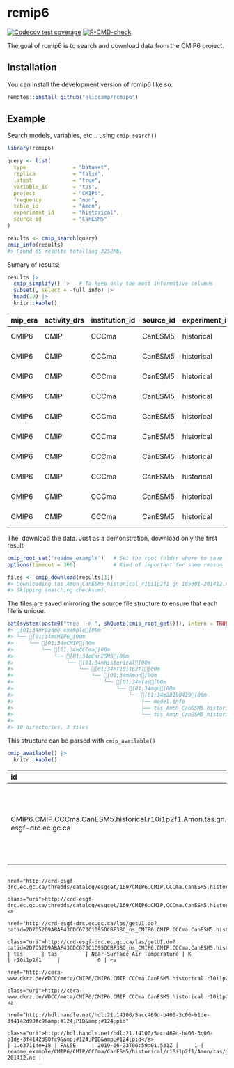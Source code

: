 
<!-- README.md is generated from README.Rmd. Please edit that file -->

# rcmip6

<!-- badges: start -->

[![Codecov test
coverage](https://codecov.io/gh/eliocamp/rcmip6/branch/main/graph/badge.svg)](https://app.codecov.io/gh/eliocamp/rcmip6?branch=main)
[![R-CMD-check](https://github.com/eliocamp/rcmip6/actions/workflows/R-CMD-check.yaml/badge.svg)](https://github.com/eliocamp/rcmip6/actions/workflows/R-CMD-check.yaml)
<!-- badges: end -->

The goal of rcmip6 is to search and download data from the CMIP6
project.

## Installation

You can install the development version of rcmip6 like so:

``` r
remotes::install_github("eliocamp/rcmip6")
```

## Example

Search models, variables, etc… using `cmip_search()`

``` r
library(rcmip6)

query <- list(
  type               = "Dataset",
  replica            = "false",
  latest             = "true",
  variable_id        = "tas",
  project            = "CMIP6",
  frequency          = "mon",                          
  table_id           = "Amon",
  experiment_id      = "historical",
  source_id          = "CanESM5"
)

results <- cmip_search(query)
cmip_info(results)
#> Found 65 results totalling 3252Mb.
```

Sumary of results:

``` r
results |> 
  cmip_simplify() |>   # To keep only the most informative columns
  subset(, select = -full_info) |> 
  head(10) |> 
  knitr::kable()
```

| mip_era | activity_drs | institution_id | source_id | experiment_id | member_id | table_id | variable_id | grid_label | version  | variable_long_name           | datetime_start       | datetime_stop        | nominal_resolution |
|:--------|:-------------|:---------------|:----------|:--------------|:----------|:---------|:------------|:-----------|:---------|:-----------------------------|:---------------------|:---------------------|:-------------------|
| CMIP6   | CMIP         | CCCma          | CanESM5   | historical    | r10i1p2f1 | Amon     | tas         | gn         | 20190429 | Near-Surface Air Temperature | 1850-01-16T12:00:00Z | 2014-12-16T12:00:00Z | 500 km             |
| CMIP6   | CMIP         | CCCma          | CanESM5   | historical    | r7i1p2f1  | Amon     | tas         | gn         | 20190429 | Near-Surface Air Temperature | 1850-01-16T12:00:00Z | 2014-12-16T12:00:00Z | 500 km             |
| CMIP6   | CMIP         | CCCma          | CanESM5   | historical    | r8i1p2f1  | Amon     | tas         | gn         | 20190429 | Near-Surface Air Temperature | 1850-01-16T12:00:00Z | 2014-12-16T12:00:00Z | 500 km             |
| CMIP6   | CMIP         | CCCma          | CanESM5   | historical    | r9i1p2f1  | Amon     | tas         | gn         | 20190429 | Near-Surface Air Temperature | 1850-01-16T12:00:00Z | 2014-12-16T12:00:00Z | 500 km             |
| CMIP6   | CMIP         | CCCma          | CanESM5   | historical    | r23i1p2f1 | Amon     | tas         | gn         | 20190429 | Near-Surface Air Temperature | 1850-01-16T12:00:00Z | 2014-12-16T12:00:00Z | 500 km             |
| CMIP6   | CMIP         | CCCma          | CanESM5   | historical    | r14i1p2f1 | Amon     | tas         | gn         | 20190429 | Near-Surface Air Temperature | 1850-01-16T12:00:00Z | 2014-12-16T12:00:00Z | 500 km             |
| CMIP6   | CMIP         | CCCma          | CanESM5   | historical    | r16i1p2f1 | Amon     | tas         | gn         | 20190429 | Near-Surface Air Temperature | 1850-01-16T12:00:00Z | 2014-12-16T12:00:00Z | 500 km             |
| CMIP6   | CMIP         | CCCma          | CanESM5   | historical    | r17i1p2f1 | Amon     | tas         | gn         | 20190429 | Near-Surface Air Temperature | 1850-01-16T12:00:00Z | 2014-12-16T12:00:00Z | 500 km             |
| CMIP6   | CMIP         | CCCma          | CanESM5   | historical    | r22i1p2f1 | Amon     | tas         | gn         | 20190429 | Near-Surface Air Temperature | 1850-01-16T12:00:00Z | 2014-12-16T12:00:00Z | 500 km             |
| CMIP6   | CMIP         | CCCma          | CanESM5   | historical    | r11i1p2f1 | Amon     | tas         | gn         | 20190429 | Near-Surface Air Temperature | 1850-01-16T12:00:00Z | 2014-12-16T12:00:00Z | 500 km             |

The, download the data. Just as a demonstration, download only the first
result

``` r
cmip_root_set("readme_example")   # Set the root folder where to save files 
options(timeout = 360)            # Kind of important for some reason

files <- cmip_download(results[1])
#> Downloading tas_Amon_CanESM5_historical_r10i1p2f1_gn_185001-201412.nc...
#> Skipping (matching checksum).
```

The files are saved mirroring the source file structure to ensure that
each file is unique.

``` r
cat(system(paste0("tree  -n ", shQuote(cmip_root_get())), intern = TRUE), sep = "\n")
#> [01;34mreadme_example[00m
#> └── [01;34mCMIP6[00m
#>     └── [01;34mCMIP[00m
#>         └── [01;34mCCCma[00m
#>             └── [01;34mCanESM5[00m
#>                 └── [01;34mhistorical[00m
#>                     └── [01;34mr10i1p2f1[00m
#>                         └── [01;34mAmon[00m
#>                             └── [01;34mtas[00m
#>                                 └── [01;34mgn[00m
#>                                     └── [01;34m20190429[00m
#>                                         ├── model.info
#>                                         ├── tas_Amon_CanESM5_historical_r10i1p2f1_gn_185001-201412.log
#>                                         └── tas_Amon_CanESM5_historical_r10i1p2f1_gn_185001-201412.nc
#> 
#> 10 directories, 3 files
```

This structure can be parsed with `cmip_available()`

``` r
cmip_available() |>
  knitr::kable()
```

| id                                                                                         | version  | access                              | activity_drs | activity_id | cf_standard_name | citation_url                                                                                                       | data_node             | data_specs_version | dataset_id_template\_                                                                                                                     | datetime_start       | datetime_stop        | directory_format_template\_                                                                                                                                    | east_degrees | experiment_id | experiment_title                          | frequency | further_info_url                                                               | geo                                                                                   | geo_units    | grid                                                                                                        | grid_label | index_node         | instance_id                                                         | institution_id | latest | master_id                                                 | member_id | mip_era | model_cohort | nominal_resolution | north_degrees | number_of_aggregations | number_of_files | pid                                               | product      | project | realm | replica |     size | source_id | source_type | south_degrees | sub_experiment_id | table_id | title                                                     | type    | url                                                                                                                                                                                                                                                                       | variable | variable_id | variable_long_name           | variable_units | variant_label | west_degrees | xlink                                                                                                                                                                    |    *version* | retracted | \_timestamp              | score | files                                                                                                                                       |
|:-------------------------------------------------------------------------------------------|:---------|:------------------------------------|:-------------|:------------|:-----------------|:-------------------------------------------------------------------------------------------------------------------|:----------------------|:-------------------|:------------------------------------------------------------------------------------------------------------------------------------------|:---------------------|:---------------------|:---------------------------------------------------------------------------------------------------------------------------------------------------------------|-------------:|:--------------|:------------------------------------------|:----------|:-------------------------------------------------------------------------------|:--------------------------------------------------------------------------------------|:-------------|:------------------------------------------------------------------------------------------------------------|:-----------|:-------------------|:--------------------------------------------------------------------|:---------------|:-------|:----------------------------------------------------------|:----------|:--------|:-------------|:-------------------|--------------:|-----------------------:|----------------:|:--------------------------------------------------|:-------------|:--------|:------|:--------|---------:|:----------|:------------|--------------:|:------------------|:---------|:----------------------------------------------------------|:--------|:--------------------------------------------------------------------------------------------------------------------------------------------------------------------------------------------------------------------------------------------------------------------------|:---------|:------------|:-----------------------------|:---------------|:--------------|-------------:|:-------------------------------------------------------------------------------------------------------------------------------------------------------------------------|-------------:|:----------|:-------------------------|------:|:--------------------------------------------------------------------------------------------------------------------------------------------|
| CMIP6.CMIP.CCCma.CanESM5.historical.r10i1p2f1.Amon.tas.gn.v20190429\|crd-esgf-drc.ec.gc.ca | 20190429 | HTTPServer, GridFTP , OPENDAP , LAS | CMIP         | CMIP        | air_temperature  | <http://cera-www.dkrz.de/WDCC/meta/CMIP6/CMIP6.CMIP.CCCma.CanESM5.historical.r10i1p2f1.Amon.tas.gn.v20190429.json> | crd-esgf-drc.ec.gc.ca | 01.00.29           | %(mip_era)s.%(activity_drs)s.%(institution_id)s.%(source_id)s.%(experiment_id)s.%(member_id)s.%(table_id)s.%(variable_id)s.%(grid_label)s | 1850-01-16T12:00:00Z | 2014-12-16T12:00:00Z | %(root)s/%(mip_era)s/%(activity_drs)s/%(institution_id)s/%(source_id)s/%(experiment_id)s/%(member_id)s/%(table_id)s/%(variable_id)s/%(grid_label)s/%(version)s |     357.1875 | historical    | all-forcing simulation of the recent past | mon       | <https://furtherinfo.es-doc.org/CMIP6.CCCma.CanESM5.historical.none.r10i1p2f1> | ENVELOPE(-180.0, -2.8125, 87.8638, -87.8638), ENVELOPE(0.0, 180.0, 87.8638, -87.8638) | degrees_east | T63L49 native atmosphere, T63 Linear Gaussian Grid; 128 x 64 longitude/latitude; 49 levels; top level 1 hPa | gn         | esgf-node.llnl.gov | CMIP6.CMIP.CCCma.CanESM5.historical.r10i1p2f1.Amon.tas.gn.v20190429 | CCCma          | TRUE   | CMIP6.CMIP.CCCma.CanESM5.historical.r10i1p2f1.Amon.tas.gn | r10i1p2f1 | CMIP6   | Registered   | 500 km             |       87.8638 |                      2 |               1 | hdl:21.14100/5acc469d-b400-3c06-b1de-3f4142d90fc9 | model-output | CMIP6   | atmos | FALSE   | 52462806 | CanESM5   | AOGCM       |      -87.8638 | none              | Amon     | CMIP6.CMIP.CCCma.CanESM5.historical.r10i1p2f1.Amon.tas.gn | Dataset | <a                                                                                                                                                                                                                                                                        
                                                                                                                                                                                                                                                                                                                                                                                                                                                                                                                                                                                                                                                                                                                                                                                                                                                                                                                                                                                                                                                                                                                                                                                                                                                                                                                                                                                                                                                                                                                                                                                                                                                                                                     href="http://crd-esgf-drc.ec.gc.ca/thredds/catalog/esgcet/169/CMIP6.CMIP.CCCma.CanESM5.historical.r10i1p2f1.Amon.tas.gn.v20190429.xml#CMIP6.CMIP.CCCma.CanESM5.historical.r10i1p2f1.Amon.tas.gn.v20190429&amp;#124;application/xml+thredds&amp;#124;THREDDS"               
                                                                                                                                                                                                                                                                                                                                                                                                                                                                                                                                                                                                                                                                                                                                                                                                                                                                                                                                                                                                                                                                                                                                                                                                                                                                                                                                                                                                                                                                                                                                                                                                                                                                                                     class="uri">http://crd-esgf-drc.ec.gc.ca/thredds/catalog/esgcet/169/CMIP6.CMIP.CCCma.CanESM5.historical.r10i1p2f1.Amon.tas.gn.v20190429.xml#CMIP6.CMIP.CCCma.CanESM5.historical.r10i1p2f1.Amon.tas.gn.v20190429&amp;#124;application/xml+thredds&amp;#124;THREDDS</a>, <a  
                                                                                                                                                                                                                                                                                                                                                                                                                                                                                                                                                                                                                                                                                                                                                                                                                                                                                                                                                                                                                                                                                                                                                                                                                                                                                                                                                                                                                                                                                                                                                                                                                                                                                                     href="http://crd-esgf-drc.ec.gc.ca/las/getUI.do?catid=2D7D52D9ABAF43CDC673C1D95DCBF3BC_ns_CMIP6.CMIP.CCCma.CanESM5.historical.r10i1p2f1.Amon.tas.gn.v20190429&amp;#124;application/las&amp;#124;LAS"                                                                       
                                                                                                                                                                                                                                                                                                                                                                                                                                                                                                                                                                                                                                                                                                                                                                                                                                                                                                                                                                                                                                                                                                                                                                                                                                                                                                                                                                                                                                                                                                                                                                                                                                                                                                     class="uri">http://crd-esgf-drc.ec.gc.ca/las/getUI.do?catid=2D7D52D9ABAF43CDC673C1D95DCBF3BC_ns_CMIP6.CMIP.CCCma.CanESM5.historical.r10i1p2f1.Amon.tas.gn.v20190429&amp;#124;application/las&amp;#124;LAS</a>                                                              | tas      | tas         | Near-Surface Air Temperature | K              | r10i1p2f1     |            0 | <a                                                                                                                                                                       
                                                                                                                                                                                                                                                                                                                                                                                                                                                                                                                                                                                                                                                                                                                                                                                                                                                                                                                                                                                                                                                                                                                                                                                                                                                                                                                                                                                                                                                                                                                                                                                                                                                                                                                                                                                                                                                                                                                                                                                                                                                                                         href="http://cera-www.dkrz.de/WDCC/meta/CMIP6/CMIP6.CMIP.CCCma.CanESM5.historical.r10i1p2f1.Amon.tas.gn.v20190429.json&amp;#124;Citation&amp;#124;citation"               
                                                                                                                                                                                                                                                                                                                                                                                                                                                                                                                                                                                                                                                                                                                                                                                                                                                                                                                                                                                                                                                                                                                                                                                                                                                                                                                                                                                                                                                                                                                                                                                                                                                                                                                                                                                                                                                                                                                                                                                                                                                                                         class="uri">http://cera-www.dkrz.de/WDCC/meta/CMIP6/CMIP6.CMIP.CCCma.CanESM5.historical.r10i1p2f1.Amon.tas.gn.v20190429.json&amp;#124;Citation&amp;#124;citation</a>, <a  
                                                                                                                                                                                                                                                                                                                                                                                                                                                                                                                                                                                                                                                                                                                                                                                                                                                                                                                                                                                                                                                                                                                                                                                                                                                                                                                                                                                                                                                                                                                                                                                                                                                                                                                                                                                                                                                                                                                                                                                                                                                                                         href="http://hdl.handle.net/hdl:21.14100/5acc469d-b400-3c06-b1de-3f4142d90fc9&amp;#124;PID&amp;#124;pid"                                                                  
                                                                                                                                                                                                                                                                                                                                                                                                                                                                                                                                                                                                                                                                                                                                                                                                                                                                                                                                                                                                                                                                                                                                                                                                                                                                                                                                                                                                                                                                                                                                                                                                                                                                                                                                                                                                                                                                                                                                                                                                                                                                                         class="uri">http://hdl.handle.net/hdl:21.14100/5acc469d-b400-3c06-b1de-3f4142d90fc9&amp;#124;PID&amp;#124;pid</a>                                                         | 1.637114e+18 | FALSE     | 2019-06-23T06:59:01.531Z |     1 | readme_example/CMIP6/CMIP/CCCma/CanESM5/historical/r10i1p2f1/Amon/tas/gn/20190429/tas_Amon_CanESM5_historical_r10i1p2f1_gn_185001-201412.nc |

